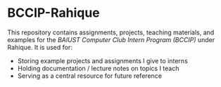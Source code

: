 # BCCIP-Rahique

This repository contains assignments, projects, teaching materials, and examples for the _BAIUST Computer Club Intern Program (BCCIP)_ under Rahique. It is used for:

- Storing example projects and assignments I give to interns
- Holding documentation / lecture notes on topics I teach
- Serving as a central resource for future reference
